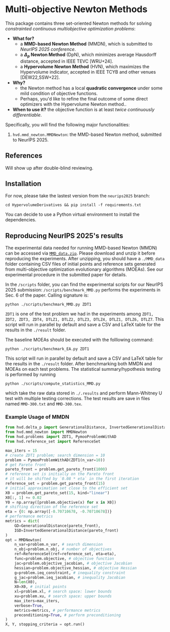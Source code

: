 # Multi-objective Newton Methods

This package contains three set-oriented Newton methods for solving _constrainted continuous multiobjective optimization problems_:

* **What for?**
  * a **MMD-based Newton Method** (MMDN), which is submitted to _NeurIPS 2025 conference_.
  * a **$\Delta_p$ Newton Method** (DpN), which minimizes average Hausdorff distance, accepted in IEEE TEVC [WRU+24].
  * a **Hypervolume Newton Method** (HVN), which maximizes the Hypervolume indicator, accepted in IEEE TCYB and other venues [DEW22,SSW+22].
* **Why?**
  * the Newton method has a local **quadratic convergence** under some mild condition of objective functions.
  * Perhaps, you'd like to refine the final outcome of some direct optimizers with the Hypervolume Newton method..
* **When to use it?** the objective function is at least _twice continuously differentiable_.

Specifically, you will find the following major functionalities:

1. `hvd.mmd_newton.MMDNewton`: the MMD-based Newton method, submitted to NeurIPS 2025.

## References

Will show up after double-blind reviewing.

## Installation

For now, please take the lastest version from the `neurips2025` branch:

```shell
cd HypervolumeDerivatives && pip install -f requirements.txt
```

You can decide to use a Python virtual environment to install the dependencies.

## Reproducing NeurIPS 2025's results

The experimental data needed for running MMD-based Newton (MMDN) can be accessed via [`MMD_data.zip`](https://drive.google.com/file/d/1OwDs89y1ccGbBSxG-4qpbLxtgE7e9x5U/view?usp=sharing). Please download and unzip it before reproducing the experiments. After unzipping, you should have a `./MMD_data` folder containing CSV files of initial points and reference sets generated from multi-objective optimization evolutionary algorithms (MOEAs). See our experimental procedure in the submitted paper for details.

In the `/scripts` folder, you can find the experimental scripts for our NeurIPS 2025 submission: `/scripts/benchmark_MMD.py` performs the experiments in Sec. 6 of the paper. Calling signature is:

```shell
python ./scripts/benchmark_MMD.py ZDT1
```

`ZDT1` is one of the test problem we had in the experiments among `ZDT1, ZDT2, ZDT3, ZDT4, DTLZ1, DTLZ2, DTLZ3, DTLZ4, DTLZ1, DTLZ6, DTLZ7`. This script will run in parallel by default and save a CSV and LaTeX table for the results in the `./result` folder.

The baseline MOEAs should be executed with the folllowing command:

```shell
python ./scripts/benchmark_EA.py ZDT1
```

This script will run in parallel by default and save a CSV and LaTeX table for the results in the `./result` folder. After benchmarking both MMDN and MOEAs on each test problems. The statistical summary/hypothesis testing is performed by running

```shell
python ./scripts/compute_statistics_MMD.py
```

which take the raw data stored in `./.results` and perform Mann-Whitney U test with multiple testing corrections. The test results are save in files named `MMD-300.txt` and `MMD-300.tex`.


### Example Usage of MMDN

```Python
from hvd.delta_p import GenerationalDistance, InvertedGenerationalDistance
from hvd.mmd_newton import MMDNewton
from hvd.problems import ZDT1, PymooProblemWithAD
from hvd.reference_set import ReferenceSet

max_iters = 15
# create ZDT1 problem; search dimension = 10
problem = PymooProblemWithAD(ZDT1(n_var=10))
# get Pareto front
pareto_front = problem.get_pareto_front(1000)
# reference set is initially on the Pareto front
# it will be shifted by `0.08 * eta` in the first iteration
reference_set = problem.get_pareto_front(15)
# initial approximation set close to the efficient set
X0 = problem.get_pareto_set(15, kind="linear")
X0[:, 1] += 0.02
Y0 = np.array([problem.objective(x) for x in X0])
# shifting direction of the reference set
eta = {0: np.array([-0.70710678, -0.70710678])}
# performance metrics
metrics = dict(
    GD=GenerationalDistance(pareto_front),
    IGD=InvertedGenerationalDistance(pareto_front)
)
opt = MMDNewton(
    n_var=problem.n_var, # search dimension
    n_obj=problem.n_obj, # number of objectives
    ref=ReferenceSet(ref=reference_set, eta=eta),
    func=problem.objective, # objective function 
    jac=problem.objective_jacobian, # objective Jacobian 
    hessian=problem.objective_hessian, # objective Hessian
    g=problem.ieq_constraint, # inequality constraint
    g_jac=problem.ieq_jacobian, # inequality Jacobian
    N=len(X0),
    X0=X0, # initial points 
    xl=problem.xl, # search space: lower bounds
    xu=problem.xu, # search space: upper bounds
    max_iters=max_iters,
    verbose=True,
    metrics=metrics, # performance metrics 
    preconditioning=True, # perform preconditioning
)
X, Y, stopping_criteria = opt.run()
```
